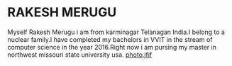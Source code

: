 # RAKESH MERUGU
Myself Rakesh Merugu i am from karminagar Telanagan India.I belong to a nuclear family.I have completed my bachelors in VVIT in the stream of computer science in the year 2016.Right now i am pursing my master in northwest missouri state university usa.
[photo.jfif](C:\Users\S555437\Documents\webapps-repos\assignment-merugu)